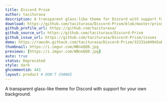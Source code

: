 ```yaml
---
title: Discord Prism
author: taciturasa
description: A transparent glass-like theme for Discord with support for your own background.
download: https://github.com/taciturasa/Discord-Prism/blob/master/prism.css
github_profile_url: https://github.com/taciturasa/
github_source_url: https://github.com/taciturasa/Discord-Prism
github_issue_url: https://github.com/taciturasa/Discord-Prism/issues
demo: https://rawcdn.githack.com/taciturasa/Discord-Prism/32331e840e5abb9b81f00ce8aaedcfb0f3ec87aa/prism.css
thumbnail: https://i.imgur.com/WBneQQ0.jpg
previews: [https://i.imgur.com/WBneQQ0.jpg]
auto: true
status: Deprecated
style: dark
ghcommentid: 441
layout: product # DON'T CHANGE
---
```

A transparent glass-like theme for Discord with support for your own background.